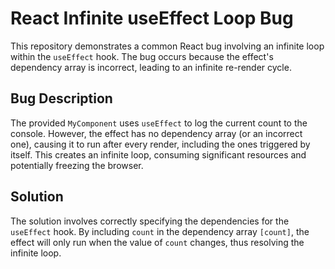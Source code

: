 # React Infinite useEffect Loop Bug

This repository demonstrates a common React bug involving an infinite loop within the `useEffect` hook.  The bug occurs because the effect's dependency array is incorrect, leading to an infinite re-render cycle.

## Bug Description
The provided `MyComponent` uses `useEffect` to log the current count to the console. However, the effect has no dependency array (or an incorrect one), causing it to run after every render, including the ones triggered by itself. This creates an infinite loop, consuming significant resources and potentially freezing the browser.

## Solution
The solution involves correctly specifying the dependencies for the `useEffect` hook. By including `count` in the dependency array `[count]`, the effect will only run when the value of `count` changes, thus resolving the infinite loop.